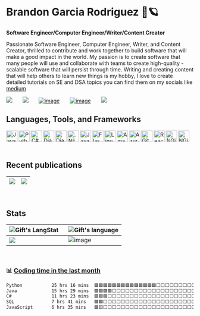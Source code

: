 # Brandon Garcia Rodriguez 🚀🪐 

**Software Engineer/Computer Engineer/Writer/Content Creator**

Passionate Software Engineer, Computer Engineer, Writer, and Content Creator, thrilled to contribute and work together to build software that will make a good impact 
in the world. My passion is to create software that many people will use and collaborate with teams to create high-quality - scalable software that will persist through time. Writing
and creating content that will help others to learn new things is my hobby, I love to create detailed tutorials on SE and DSA topics you can find them on my socials like [medium](https://medium.com/@brandoncode01)

[![](https://camo.githubusercontent.com/290851f87e4ab0147a0e9680e78244edf16303a3c965658336d64dc41e3974ad/68747470733a2f2f696d672e736869656c64732e696f2f62616467652f6d656469756d2d2532333132313030452e7376673f267374796c653d666f722d7468652d6261646765266c6f676f3d6d656469756d266c6f676f436f6c6f723d7768697465)](https://medium.com/@brandoncode01) &nbsp;&nbsp;&nbsp;&nbsp;&nbsp;
[![](https://camo.githubusercontent.com/d90c501c7f68295cfcab6a68b761ba5b1101292b8ac9895eaeca253df2e53eb3/68747470733a2f2f696d672e736869656c64732e696f2f62616467652f6c696e6b6564696e2d2532333030373742352e7376673f267374796c653d666f722d7468652d6261646765266c6f676f3d6c696e6b6564696e266c6f676f436f6c6f723d7768697465)](https://www.linkedin.com/in/brandongarciarodriguez/) &nbsp;&nbsp;&nbsp;&nbsp;&nbsp;
[![image](https://github.com/user-attachments/assets/81a8cdf8-79d8-4f1c-a65a-7d08b11eb3fb)](https://github.com/brandoncode01)  &nbsp;&nbsp;&nbsp;&nbsp;&nbsp;
[![image](https://github.com/user-attachments/assets/99956770-30b2-4750-8227-daf15ad4fe73)](https://x.com/brandoncode01)  &nbsp;&nbsp;&nbsp;&nbsp;&nbsp;
[![](https://img.shields.io/badge/-LeetCode-FFA116?style=for-the-badge&logo=LeetCode&logoColor=black)](https://leetcode.com/u/brandoncode01/)

## Languages, Tools, and Frameworks

<img align="left" src="https://cdn.jsdelivr.net/gh/devicons/devicon@latest/icons/java/java-original-wordmark.svg" width="30" height="30" alt="Java Logo" >
<img align="left" src="https://cdn.jsdelivr.net/gh/devicons/devicon@latest/icons/python/python-original-wordmark.svg" width="30" height="30" alt="Python Logo" >
<img align="left" src="https://cdn.jsdelivr.net/gh/devicons/devicon@latest/icons/csharp/csharp-original.svg"  width="30" height="30" alt="C# Logo">
<img align="left" src="https://cdn.jsdelivr.net/gh/devicons/devicon@latest/icons/django/django-plain.svg"  width="30" height="30" alt="Django Logo">
<img align="left" src="https://cdn.jsdelivr.net/gh/devicons/devicon@latest/icons/djangorest/djangorest-original.svg" width="30" height="30" alt="Django Logo">
<img align="left" src="https://cdn.jsdelivr.net/gh/devicons/devicon@latest/icons/dotnetcore/dotnetcore-original.svg" width="30" height="30" alt=".NET">
<img align="left" src="https://cdn.jsdelivr.net/gh/devicons/devicon@latest/icons/javascript/javascript-plain.svg" width="30" height="30" alt="JavaScript">
<img align="left" src="https://cdn.jsdelivr.net/gh/devicons/devicon@latest/icons/flask/flask-original.svg" width="30" height="30" alt="Flask Logo">
<img align="left" src="https://cdn.jsdelivr.net/gh/devicons/devicon@latest/icons/linux/linux-original.svg" width="30" height="30" alt="Linux Logo">
<img align="left" src="https://cdn.jsdelivr.net/gh/devicons/devicon@latest/icons/amazonwebservices/amazonwebservices-original-wordmark.svg" width="30" height="30" alt="Amazon Logo">
<img align="left" src="https://cdn.jsdelivr.net/gh/devicons/devicon@latest/icons/azuresqldatabase/azuresqldatabase-original.svg" width="30" height="30" alt="Azure">
<img align="left" src="https://cdn.jsdelivr.net/gh/devicons/devicon@latest/icons/git/git-original.svg" width="30" height="30" alt="Git Logo">
<img align="left" src="https://cdn.jsdelivr.net/gh/devicons/devicon@latest/icons/react/react-original.svg" width="30" height="30" alt="React Logo">
<img align="left" src="https://cdn.jsdelivr.net/gh/devicons/devicon@latest/icons/nginx/nginx-original.svg" width="30" height="30" alt="NGinx Logo">
<img align="left" src="https://cdn.jsdelivr.net/gh/devicons/devicon@latest/icons/spring/spring-original-wordmark.svg" width="30" height="30" alt="NGinx Logo" >
<br />
<br />
<br />
          

## Recent publications
|[<img src="https://github.com/user-attachments/assets/abf2b950-5d98-4ff6-8b84-e899b65e8694" >](https://medium.com/@brandoncode01/how-to-solve-any-problem-from-leetcode-and-hackerrank-3-steps-for-beginners-that-helped-me-solve-db649137345b?source=user_profile_page---------1-------------9202fe75defc---------------)|[<img src="https://github.com/user-attachments/assets/9070ba07-22ea-4420-a7e4-6d975a631e53">](https://medium.com/@brandoncode01/leetcode-daily-question-2406-8d3f2453991e?source=user_profile_page---------0-------------9202fe75defc---------------)|
|-----|-----|




<br />

## Stats

| <img src="https://github-readme-streak-stats.herokuapp.com/?user=brandoncode01" alt="Gift's LangStat" style="margin-right: 10px;" /> | <img src="https://github-readme-stats.vercel.app/api/top-langs?username=brandoncode01&langs_count=10&show_icons=true&locale=en&layout=compact&theme=light" alt="Gift's language"/>|
|------------------|------------------|
|<img align="center" src="https://github-readme-stats.anuraghazra1.vercel.app/api?username=brandoncode01&show_icons=true" />| ![image](https://github.com/user-attachments/assets/a2d79b93-2ccf-4bc5-89a5-bd5b15e9bc36)

<br />

### :bar_chart: [Coding time in the last month](https://github.com/muety/wakapi)

```txt
Python           25 hrs 16 mins  🟩🟩🟩🟩🟩🟩🟩🟩🟩🟩🟩🟩🟩🟩⬜⬜⬜⬜⬜⬜⬜⬜⬜⬜⬜   60.51 %
Java             15 hrs 29 mins  🟩🟩🟩🟩⬜⬜⬜⬜⬜⬜⬜⬜⬜⬜⬜⬜⬜⬜⬜⬜⬜⬜⬜⬜⬜   15.02 %
C#               11 hrs 23 mins  🟩🟩🟩⬜⬜⬜⬜⬜⬜⬜⬜⬜⬜⬜⬜⬜⬜⬜⬜⬜⬜⬜⬜⬜⬜   11.05 %
SQL              7 hrs 41 mins   🟩🟩⬜⬜⬜⬜⬜⬜⬜⬜⬜⬜⬜⬜⬜⬜⬜⬜⬜⬜⬜⬜⬜⬜⬜   07.45 %
JavaScript       6 hrs 35 mins   🟩🟨⬜⬜⬜⬜⬜⬜⬜⬜⬜⬜⬜⬜⬜⬜⬜⬜⬜⬜⬜⬜⬜⬜⬜   06.39 %
```



